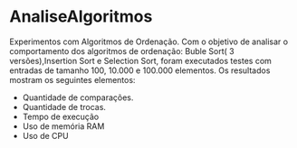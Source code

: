 # AnaliseAlgoritmos
Experimentos com Algoritmos de Ordenação.
Com o objetivo de analisar o comportamento dos algoritmos de ordenação: Buble Sort( 3 versões),Insertion Sort e Selection Sort, foram executados testes com entradas de tamanho 100, 10.000 e 100.000 elementos.
Os resultados mostram os seguintes elementos:
  - Quantidade de comparações.
  - Quantidade de trocas.
  - Tempo de execução
  - Uso de memória RAM
  - Uso de CPU
  
